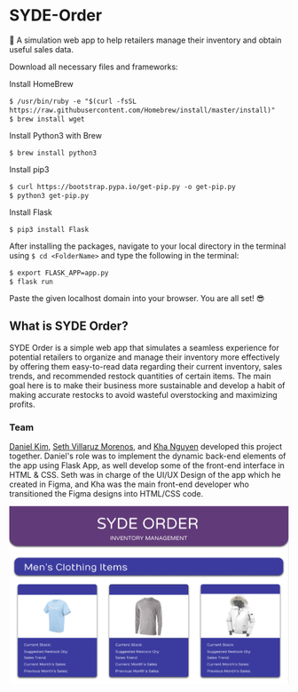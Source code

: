 # SYDE-Order
:department_store: A simulation web app to help retailers manage their inventory and obtain useful sales data.

Download all necessary files and frameworks:

Install HomeBrew
```ShellSession
$ /usr/bin/ruby -e "$(curl -fsSL https://raw.githubusercontent.com/Homebrew/install/master/install)"
$ brew install wget
```

Install Python3 with Brew
```ShellSession
$ brew install python3
```

Install pip3
```ShellSession
$ curl https://bootstrap.pypa.io/get-pip.py -o get-pip.py
$ python3 get-pip.py
```

Install Flask 
```ShellSession
$ pip3 install Flask
```

After installing the packages, navigate to your local directory in the terminal using ```$ cd <FolderName>``` and type the following in the terminal:
```ShellSession
$ export FLASK_APP=app.py
$ flask run
```
Paste the given localhost domain into your browser. You are all set! :sunglasses:

## What is SYDE Order? 
SYDE Order is a simple web app that simulates a seamless experience for potential retailers to organize and manage their inventory more effectively by offering them easy-to-read data regarding their current inventory, sales trends, and recommended restock quantities of certain items. The main goal here is to make their business more sustainable and develop a habit of making accurate restocks to avoid wasteful overstocking and maximizing profits. 

### Team
[Daniel Kim](https://github.com/dannyhkim), [Seth Villaruz Morenos](https://github.com/DraconianWing), and [Kha Nguyen](https://github.com/Nguyen-Kha) developed this project together. Daniel's role was to implement the dynamic back-end elements of the app using Flask App, as well develop some of the front-end interface in HTML & CSS. Seth was in charge of the UI/UX Design of the app which he created in Figma, and Kha was the main front-end developer who transitioned the Figma designs into HTML/CSS code. 



![SYDE Order](sydeorder.png)
